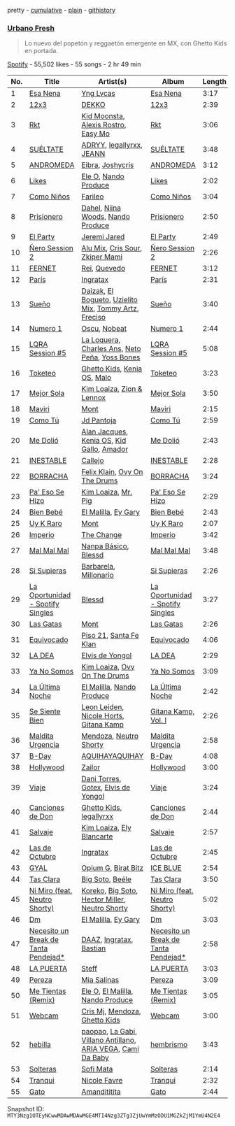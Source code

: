 pretty - [cumulative](/playlists/cumulative/37i9dQZF1DX5hrSNdL1ktS.md) - [plain](/playlists/plain/37i9dQZF1DX5hrSNdL1ktS) - [githistory](https://github.githistory.xyz/mackorone/spotify-playlist-archive/blob/main/playlists/plain/37i9dQZF1DX5hrSNdL1ktS)

### [Urbano Fresh](https://open.spotify.com/playlist/37i9dQZF1DX5hrSNdL1ktS)

> Lo nuevo del popetón y reggaetón emergente en MX, con Ghetto Kids en portada.

[Spotify](https://open.spotify.com/user/spotify) - 55,502 likes - 55 songs - 2 hr 49 min

| No. | Title | Artist(s) | Album | Length |
|---|---|---|---|---|
| 1 | [Esa Nena](https://open.spotify.com/track/2uvoAHdthe0bSCD0qIRBta) | [Yng Lvcas](https://open.spotify.com/artist/1NNRWkhwmcXRimFYSBpB1y) | [Esa Nena](https://open.spotify.com/album/245a16Mk92WlnOnpBDq0O6) | 3:17 |
| 2 | [12x3](https://open.spotify.com/track/0HINQFSerZ6iMfSsaTO3G5) | [DEKKO](https://open.spotify.com/artist/6ZvYYrrfpb1Z7kICDyxWQE) | [12x3](https://open.spotify.com/album/2yTsZhJ86LtD1hvl8wSRPr) | 2:39 |
| 3 | [Rkt](https://open.spotify.com/track/6kunqLryu0TFabC9x798tW) | [Kid Moonsta](https://open.spotify.com/artist/2rislViYWTnnJnNQHJ41Dy), [Alexis Rostro](https://open.spotify.com/artist/7FDQ4723m46e8vV6URzQKE), [Easy Mo](https://open.spotify.com/artist/76Oj47sMTbpy61tK8k81Ty) | [Rkt](https://open.spotify.com/album/3kGB4NVBhJH02h2OhW67EF) | 3:06 |
| 4 | [SUÉLTATE](https://open.spotify.com/track/5nufaDKoPcE2A6P9aQG48Y) | [ADRYY](https://open.spotify.com/artist/5O63cA75kC3bexODJyDXRu), [legallyrxx](https://open.spotify.com/artist/4CairTbnNW5l8GxiRIzsZ3), [JEANN](https://open.spotify.com/artist/6MtGRdbt1jvr6GJJHTyOHy) | [SUÉLTATE](https://open.spotify.com/album/49UiQIdZCwPpf3KVo7RO2C) | 3:48 |
| 5 | [ANDROMEDA](https://open.spotify.com/track/4hTcgF76AM6PaGLLUWvdkE) | [Eibra](https://open.spotify.com/artist/1pG4qlufLbzzpauUusATj2), [Joshycris](https://open.spotify.com/artist/5PxFCegXNBT8Yf9qTDUpTW) | [ANDROMEDA](https://open.spotify.com/album/1SaKp9LhPnu7NrjlmBt1Tg) | 3:12 |
| 6 | [Likes](https://open.spotify.com/track/2MSQ5nSg740lxwalZ2YIiR) | [Ele O](https://open.spotify.com/artist/7JNMkQEQnwqIGB2VQbypxi), [Nando Produce](https://open.spotify.com/artist/1w4C4n43HhI5bgubu3iIsI) | [Likes](https://open.spotify.com/album/36DmgVkBI3hDOxqFlFigZ6) | 2:02 |
| 7 | [Como Niños](https://open.spotify.com/track/33t8RT6FkLmDqR0XhdtSfE) | [Farileo](https://open.spotify.com/artist/6tAbzKOioDdEowdunxreU3) | [Como Niños](https://open.spotify.com/album/5Sdp54VP8kKWdijOyAsGRV) | 3:04 |
| 8 | [Prisionero](https://open.spotify.com/track/2engG3iABkqRUGSHMDr55i) | [Dahel](https://open.spotify.com/artist/0B4XH6ZcrdYy0Se1a2At8B), [Niina Woods](https://open.spotify.com/artist/5no0vqWCJVfmb98XoxWCIH), [Nando Produce](https://open.spotify.com/artist/1w4C4n43HhI5bgubu3iIsI) | [Prisionero](https://open.spotify.com/album/0xIgGjHvRZ3J7JxgiAZDUv) | 2:50 |
| 9 | [El Party](https://open.spotify.com/track/6pcMRZwjqZKNxWCPL5Sn3s) | [Jeremi Jared](https://open.spotify.com/artist/6W18jfIWj4W9K0q6aAi35Z) | [El Party](https://open.spotify.com/album/11JbfADP9nXqbfackCmH1x) | 2:49 |
| 10 | [Ñero Session 2](https://open.spotify.com/track/5dERrcB9eCq5x44BbpQQfp) | [Alu Mix](https://open.spotify.com/artist/7yiq52SDJKenHVST8xGCuF), [Cris Sour](https://open.spotify.com/artist/4FDok6VDIf3e0KFxaWXc4t), [Zkiper Mami](https://open.spotify.com/artist/42dhqBXADvMbtRoUX2SckE) | [Ñero Session 2](https://open.spotify.com/album/24Oz2KxC0F5F2JKWOoNZ7E) | 2:26 |
| 11 | [FERNET](https://open.spotify.com/track/2GVahxIzxivfRZc8lR39Ms) | [Rei](https://open.spotify.com/artist/4IG1SDlwgNKzqTmjBrvY3K), [Quevedo](https://open.spotify.com/artist/52iwsT98xCoGgiGntTiR7K) | [FERNET](https://open.spotify.com/album/0UbxWnBpJKoUj4jmSFwUnc) | 3:12 |
| 12 | [París](https://open.spotify.com/track/4bF2y8rR7GUjrd5LNEvej3) | [Ingratax](https://open.spotify.com/artist/62YF0FglEltB3CnVIjoko8) | [París](https://open.spotify.com/album/6Ktv94u6eUIZBiUiBwOADD) | 2:31 |
| 13 | [Sueño](https://open.spotify.com/track/5zzeED4DVkAX9ujce347pD) | [Daizak](https://open.spotify.com/artist/1CTQCLfayh8AF1ybuosMWZ), [El Bogueto](https://open.spotify.com/artist/3S9Hg7sRKhmtWunFZ2yAYP), [Uzielito Mix](https://open.spotify.com/artist/7wgrXbrp9RJQMri26GZgyH), [Tommy Artz](https://open.spotify.com/artist/5d8RjWwyW7wKhdiMXFQcPt), [Freciso](https://open.spotify.com/artist/2f5seq5MeXUMIbCCwoqm9C) | [Sueño](https://open.spotify.com/album/0i5yS4tEvSRHYaw2fRseOr) | 3:40 |
| 14 | [Numero 1](https://open.spotify.com/track/6HXvazdtAr9hy0kThzxrE3) | [Oscu](https://open.spotify.com/artist/5iDqEobZRSTiBSAk6jLp4A), [Nobeat](https://open.spotify.com/artist/3TKS1JzWOLAnicuOCOyVlW) | [Numero 1](https://open.spotify.com/album/5QK2JiVGO67uLi0vqi9Wg6) | 2:44 |
| 15 | [LQRA Session \#5](https://open.spotify.com/track/1YVyKeuVEhIGNTdhNjbREI) | [La Loquera](https://open.spotify.com/artist/6CXMmTckIVMgPu5wRX1ECI), [Charles Ans](https://open.spotify.com/artist/5lYeiQxUTcGKVgAuTqbTeL), [Neto Peña](https://open.spotify.com/artist/0U5RYP2HMdGv2GhicLhkOI), [Yoss Bones](https://open.spotify.com/artist/0SmgVe3giVHaJjGmIz8xA4) | [LQRA Session \#5](https://open.spotify.com/album/6fEbvdp7RK0pfoeHiJ2r8a) | 5:08 |
| 16 | [Toketeo](https://open.spotify.com/track/0pRgURvgp75RPKjTGQodau) | [Ghetto Kids](https://open.spotify.com/artist/6XvKTz2XRPwlry0UdjqoKq), [Kenia OS](https://open.spotify.com/artist/31VFEohvhOUKrtAONEBhMG), [Malo](https://open.spotify.com/artist/3voOTPDg4JXGVLVWG6wfeb) | [Toketeo](https://open.spotify.com/album/42gM3PcVUatLaI2izJ6jmz) | 3:23 |
| 17 | [Mejor Sola](https://open.spotify.com/track/5bpklP2B9Nlj5BO90RuCyA) | [Kim Loaiza](https://open.spotify.com/artist/1QivQCLVipV61DiQiyV14A), [Zion & Lennox](https://open.spotify.com/artist/21451j1KhjAiaYKflxBjr1) | [Mejor Sola](https://open.spotify.com/album/3TI2wvsbQINrmuV5CIXwWH) | 3:50 |
| 18 | [Maviri](https://open.spotify.com/track/2KbDqOveWc2vInJ4QiSeuX) | [Mont](https://open.spotify.com/artist/41gFAk6ZyYdt7Q1Ir4cbH0) | [Maviri](https://open.spotify.com/album/5w3ksWCecm2QnMYDsOKeJd) | 2:15 |
| 19 | [Como Tú](https://open.spotify.com/track/6yWpPKvt3aJ22i2cpB2QTG) | [Jd Pantoja](https://open.spotify.com/artist/7yjRUA0Iz3VI4Kqa5oPJZK) | [Como Tú](https://open.spotify.com/album/1uGYD7JyIY9FwNc0pFCB4b) | 2:59 |
| 20 | [Me Dolió](https://open.spotify.com/track/6GohKuqUmoVmuZJ148PEjN) | [Alan Jacques](https://open.spotify.com/artist/1fcB4CTiWJ7MSN1oJHQbBE), [Kenia OS](https://open.spotify.com/artist/31VFEohvhOUKrtAONEBhMG), [Kid Gallo](https://open.spotify.com/artist/1dpQRfqTZe2OmBhR01lD0c), [Amador](https://open.spotify.com/artist/6qZVFsb2jVenTxZ3NBGnNv) | [Me Dolió](https://open.spotify.com/album/6bXPqEZYKWCRzZrq5a44Z2) | 2:43 |
| 21 | [INESTABLE](https://open.spotify.com/track/7379Au92GgEQw0wfFksNS4) | [Callejo](https://open.spotify.com/artist/3uYSSIZzcfieOd4qFmB551) | [INESTABLE](https://open.spotify.com/album/6nm3JygAnxNyrmAiImjRgP) | 2:28 |
| 22 | [BORRACHA](https://open.spotify.com/track/3JWKzfp6YX4LXFk2ybAfql) | [Felix Klain](https://open.spotify.com/artist/5cqI53b15GRiXRfls7DWMP), [Ovy On The Drums](https://open.spotify.com/artist/3m5qlPf2OkihLz3dRYnkPA) | [BORRACHA](https://open.spotify.com/album/2dS81EdC1fIj8XX0X0O9Ex) | 3:24 |
| 23 | [Pa' Eso Se Hizo](https://open.spotify.com/track/1LdMkXElKMDTB8mvgyvTKe) | [Kim Loaiza](https://open.spotify.com/artist/1QivQCLVipV61DiQiyV14A), [Mr\. Pig](https://open.spotify.com/artist/4psozRvxjEJEOANLHTwA7J) | [Pa' Eso Se Hizo](https://open.spotify.com/album/5pZsQEEC6uSa7zvJst7tSN) | 2:29 |
| 24 | [Bien Bebé](https://open.spotify.com/track/6DZzQDUdpigYzSsnCnznay) | [El Malilla](https://open.spotify.com/artist/6BV37tKh6pY97mnNdTCzly), [Ey Gary](https://open.spotify.com/artist/4b4iRS4BUIkDBteNwGc9Ww) | [Bien Bebé](https://open.spotify.com/album/7k7MXCnNDvjk0kna93lyd4) | 2:43 |
| 25 | [Uy K Raro](https://open.spotify.com/track/526lL7I17vKOuiD9Wd2vMt) | [Mont](https://open.spotify.com/artist/41gFAk6ZyYdt7Q1Ir4cbH0) | [Uy K Raro](https://open.spotify.com/album/5FqitTSr4aw1i56OFbbbhn) | 2:07 |
| 26 | [Imperio](https://open.spotify.com/track/5TsqpA85xhzt2K3jkvBJ20) | [The Change](https://open.spotify.com/artist/0zIwbOKRX5V7rdUMsjX9dK) | [Imperio](https://open.spotify.com/album/1zChRGVRhtRB616iVGSra6) | 3:42 |
| 27 | [Mal Mal Mal](https://open.spotify.com/track/4ejRdkyeBOCiiBwXRZPywX) | [Nanpa Básico](https://open.spotify.com/artist/1cUpGtXcSQsovNYEZOQgOG), [Blessd](https://open.spotify.com/artist/1TA5sGRlKUJXBN4ZyJuDIX) | [Mal Mal Mal](https://open.spotify.com/album/3x7JpBJgdqWUEDM0M3Tuv5) | 3:48 |
| 28 | [Si Supieras](https://open.spotify.com/track/4jLmZzlR6qJy6V9CBEHE5D) | [Barbarela](https://open.spotify.com/artist/2pFRwJDkZ3pvmzufOh2mc1), [Millonario](https://open.spotify.com/artist/2N2aJ1SXQxMkhHD8C6fhYD) | [Si Supieras](https://open.spotify.com/album/3RvYPSZgis00pjrlMCskCQ) | 2:26 |
| 29 | [La Oportunidad \- Spotify Singles](https://open.spotify.com/track/4TSdm4ySoU7RMVhTFWLp2m) | [Blessd](https://open.spotify.com/artist/1TA5sGRlKUJXBN4ZyJuDIX) | [La Oportunidad \- Spotify Singles](https://open.spotify.com/album/1dVeSK7GcCkjb9Q8MaiyQy) | 3:27 |
| 30 | [Las Gatas](https://open.spotify.com/track/1QCSrngkMfPKJJN88VbXhH) | [Mont](https://open.spotify.com/artist/41gFAk6ZyYdt7Q1Ir4cbH0) | [Las Gatas](https://open.spotify.com/album/56FZSurIclX1C9JLm9px0n) | 2:26 |
| 31 | [Equivocado](https://open.spotify.com/track/371Q3sLN68N4rwkw4ObnTp) | [Piso 21](https://open.spotify.com/artist/4bw2Am3p9ji3mYsXNXtQcd), [Santa Fe Klan](https://open.spotify.com/artist/4tm8CEdm4pkQsEh4jIr9Yp) | [Equivocado](https://open.spotify.com/album/5J8KXckopyAatMvWk2nyvI) | 4:06 |
| 32 | [LA DEA](https://open.spotify.com/track/1L9TXxy6RxbGFRyR8ocM2L) | [Elvis de Yongol](https://open.spotify.com/artist/6SuMnYQl7OMp9jsxa0KdZg) | [LA DEA](https://open.spotify.com/album/6Quj2M2JueLw3mWXV0J2vM) | 2:29 |
| 33 | [Ya No Somos](https://open.spotify.com/track/7s6yrTbRWxKo9z42M3OP17) | [Kim Loaiza](https://open.spotify.com/artist/1QivQCLVipV61DiQiyV14A), [Ovy On The Drums](https://open.spotify.com/artist/3m5qlPf2OkihLz3dRYnkPA) | [Ya No Somos](https://open.spotify.com/album/5CGjusSMsLJwCCe0rn2cv8) | 3:09 |
| 34 | [La Última Noche](https://open.spotify.com/track/4ECQfOTkdWbWpd62UJk796) | [El Malilla](https://open.spotify.com/artist/6BV37tKh6pY97mnNdTCzly), [Nando Produce](https://open.spotify.com/artist/1w4C4n43HhI5bgubu3iIsI) | [La Última Noche](https://open.spotify.com/album/5C8YQntAB1w3a3l76DJY9N) | 2:42 |
| 35 | [Se Siente Bien](https://open.spotify.com/track/1XEmFjZdshi5oQ6qsV44TQ) | [Leon Leiden](https://open.spotify.com/artist/1h3ucVy2E3Feh5LGO7agfW), [Nicole Horts](https://open.spotify.com/artist/1PdyY069YiAkmKdnx6odux), [Gitana Kamp](https://open.spotify.com/artist/55SWiLP14cnNXQKVJj36ps) | [Gitana Kamp, Vol\. I](https://open.spotify.com/album/2pgf9362aDcXAR8V5pE2A2) | 2:26 |
| 36 | [Maldita Urgencia](https://open.spotify.com/track/5fhriWk2qGy6ZopaKcek6g) | [Mendoza](https://open.spotify.com/artist/3I6jrkKaO8HTBay9K9V9bP), [Neutro Shorty](https://open.spotify.com/artist/5wUO3A6DT4tO5UDz21kE2Y) | [Maldita Urgencia](https://open.spotify.com/album/4j3yFFcDocw8Da3MKxPFy9) | 2:58 |
| 37 | [B\-Day](https://open.spotify.com/track/5Sdm6lHMwrh0tSd4pvQxXF) | [AQUIHAYAQUIHAY](https://open.spotify.com/artist/3zMBw1jxFritUP7Mpce68i) | [B\-Day](https://open.spotify.com/album/1hja3Ifsxu0GMwLB5nR5e2) | 4:08 |
| 38 | [Hollywood](https://open.spotify.com/track/6viV9n8f7e3peUY3od4jyj) | [Zailor](https://open.spotify.com/artist/6vr59vSBFI4Xp4qs1Hbilt) | [Hollywood](https://open.spotify.com/album/2JIAfuvQfZRpCSxAVxb4Og) | 3:00 |
| 39 | [Viaje](https://open.spotify.com/track/2sjSvezxv5VLgWxUr5eMdW) | [Dani Torres](https://open.spotify.com/artist/3FCbl6b1JHLfVADjqG7iP5), [Gotex](https://open.spotify.com/artist/5GxbVXNNU8HJA7JX6Z18tl), [Elvis de Yongol](https://open.spotify.com/artist/6SuMnYQl7OMp9jsxa0KdZg) | [Viaje](https://open.spotify.com/album/2Aj0hl0s4JqVMOgMnSUWlI) | 3:24 |
| 40 | [Canciones de Don](https://open.spotify.com/track/578E0MbbgdwDuUTqpWbeOD) | [Ghetto Kids](https://open.spotify.com/artist/6XvKTz2XRPwlry0UdjqoKq), [legallyrxx](https://open.spotify.com/artist/4CairTbnNW5l8GxiRIzsZ3) | [Canciones de Don](https://open.spotify.com/album/0S6czlAGW5ByZaUEKCKVzz) | 2:44 |
| 41 | [Salvaje](https://open.spotify.com/track/0KLIB8E9BhIE9FTqFeu3a7) | [Kim Loaiza](https://open.spotify.com/artist/1QivQCLVipV61DiQiyV14A), [Ely Blancarte](https://open.spotify.com/artist/1IncEJiDn0fbUO0rDQkqB2) | [Salvaje](https://open.spotify.com/album/52ZUclHV8eBvrdRMsfGjkb) | 2:57 |
| 42 | [Las de Octubre](https://open.spotify.com/track/570gZiXUFd5phvmvh2gGCc) | [Ingratax](https://open.spotify.com/artist/62YF0FglEltB3CnVIjoko8) | [Las de Octubre](https://open.spotify.com/album/2w7wYFGBsvJJoUxQb8y1Td) | 2:45 |
| 43 | [GYAL](https://open.spotify.com/track/2IivNFGyEu6MSNaiLVYMcJ) | [Opium G](https://open.spotify.com/artist/5hWRNIwMHTJ09SjdOVoEwl), [Birat Bitz](https://open.spotify.com/artist/3EXtIEvqDsuQiHxHKJoi2b) | [ICE BLUE](https://open.spotify.com/album/5hRm8Iis9HGj6vLDhWNoOU) | 2:54 |
| 44 | [Tas Clara](https://open.spotify.com/track/05NrsJfD2WNNK61zGmLbK2) | [Big Soto](https://open.spotify.com/artist/2TQ4CGgxxCWHqa9yYIGDoU), [Beéle](https://open.spotify.com/artist/7a0XAaPaK2aDSqa8p3QnC7) | [Tas Clara](https://open.spotify.com/album/0aDeNiC4gF2YiviLce2bHc) | 3:50 |
| 45 | [Ni Miro \(feat\. Neutro Shorty\)](https://open.spotify.com/track/7E3YhRU66U29zK5L7gT829) | [Koreko](https://open.spotify.com/artist/7MAFjAqzB7cFssz84HSSlv), [Big Soto](https://open.spotify.com/artist/2TQ4CGgxxCWHqa9yYIGDoU), [Hector Miller](https://open.spotify.com/artist/7tOWLNCTJTEIDBwIUyyQue), [Neutro Shorty](https://open.spotify.com/artist/5wUO3A6DT4tO5UDz21kE2Y) | [Ni Miro \(feat\. Neutro Shorty\)](https://open.spotify.com/album/58dp6Q6Li4yKDlpyamoUL0) | 5:02 |
| 46 | [Dm](https://open.spotify.com/track/2HMCrWscGOkbUel0sCW0Bp) | [El Malilla](https://open.spotify.com/artist/6BV37tKh6pY97mnNdTCzly), [Ey Gary](https://open.spotify.com/artist/4b4iRS4BUIkDBteNwGc9Ww) | [Dm](https://open.spotify.com/album/1ZFsAQSEvEv7eczKu7kaSA) | 3:03 |
| 47 | [Necesito un Break de Tanta Pendejad\*](https://open.spotify.com/track/3gLTUkkHiWnbvG49FByvp2) | [DAAZ](https://open.spotify.com/artist/3EmNguRllf32GJRqIKnD0C), [Ingratax](https://open.spotify.com/artist/62YF0FglEltB3CnVIjoko8), [Bastian](https://open.spotify.com/artist/4K7sffC0683anJ57UKBzyD) | [Necesito un Break de Tanta Pendejad\*](https://open.spotify.com/album/3Xk7qVeD5ygv9rr8kokjUT) | 2:58 |
| 48 | [LA PUERTA](https://open.spotify.com/track/1C7dlhgx28pHMjCMfiiZun) | [Steff](https://open.spotify.com/artist/0Gh7dmIj59Sa4JPy9x0yUt) | [LA PUERTA](https://open.spotify.com/album/08UiEXyBQY3dDgdfieN0mj) | 3:03 |
| 49 | [Pereza](https://open.spotify.com/track/0Oy1etXcmeKuWkyPbdVqnT) | [Mia Salinas](https://open.spotify.com/artist/7joyMZS5bboTR4PghWa3Um) | [Pereza](https://open.spotify.com/album/77HhN60VUTZCnySGoOG7aB) | 3:09 |
| 50 | [Me Tientas \(Remix\)](https://open.spotify.com/track/7hGC3efqpsKwxEKGVNL8KH) | [Ele O](https://open.spotify.com/artist/7JNMkQEQnwqIGB2VQbypxi), [El Malilla](https://open.spotify.com/artist/6BV37tKh6pY97mnNdTCzly), [Nando Produce](https://open.spotify.com/artist/1w4C4n43HhI5bgubu3iIsI) | [Me Tientas \(Remix\)](https://open.spotify.com/album/2lXwnIgNG1OIr8iLAVi9tf) | 3:05 |
| 51 | [Webcam](https://open.spotify.com/track/5jptp98AmzDqiDT8bBVcLy) | [Cris Mj](https://open.spotify.com/artist/1Yj5Xey7kTwvZla8sqdsdE), [Mendoza](https://open.spotify.com/artist/3I6jrkKaO8HTBay9K9V9bP), [Ghetto Kids](https://open.spotify.com/artist/6XvKTz2XRPwlry0UdjqoKq) | [Webcam](https://open.spotify.com/album/0QTW7ygeF5Uoz3r8mCD8z3) | 3:00 |
| 52 | [hebilla](https://open.spotify.com/track/5JWnIfs6jmUAJzx1HKJlEr) | [paopao](https://open.spotify.com/artist/5AS4y4rlmbUYDCdg35qmI9), [La Gabi](https://open.spotify.com/artist/3WsE5ectfizV81CnVMkbbi), [Villano Antillano](https://open.spotify.com/artist/1pi7nGhOM7PTHR5YEgXVGq), [ARIA VEGA](https://open.spotify.com/artist/3e9aKKEgSOjIQS9gv2Nr1X), [Cami Da Baby](https://open.spotify.com/artist/6tbQMAawwUkpHdPelM84DE) | [hembrismo](https://open.spotify.com/album/1BI2alnlw8r7uaFFjDGZur) | 3:43 |
| 53 | [Solteras](https://open.spotify.com/track/3NNOr3YRkdiYF1Jvfq8Nin) | [Sofi Mata](https://open.spotify.com/artist/3k49gtP15SIgPmlKMSiD1V) | [Solteras](https://open.spotify.com/album/2JKecMPRulCP3h0Xn42P8N) | 2:14 |
| 54 | [Tranqui](https://open.spotify.com/track/4A8ygVU8Ot3KTW2alLZ8Eq) | [Nicole Favre](https://open.spotify.com/artist/6CxqJ4K3JEBR1fz2lQJNN1) | [Tranqui](https://open.spotify.com/album/28zn44cRESEcsvG37DUfpS) | 2:32 |
| 55 | [Gato](https://open.spotify.com/track/4MZUZdsDHiFe81nL4rHWnM) | [Amandititita](https://open.spotify.com/artist/1zvDryyqbfBiK0SojGrndv) | [Gato](https://open.spotify.com/album/2HcRhz4R3wDDsZ0hmGLbxd) | 2:44 |

Snapshot ID: `MTY3Nzg1OTEyNCwwMDAwMDAwMGE4MTI4Nzg3ZTg3ZjUwYmMzODU1MGZkZjM1YmU4N2E4`
